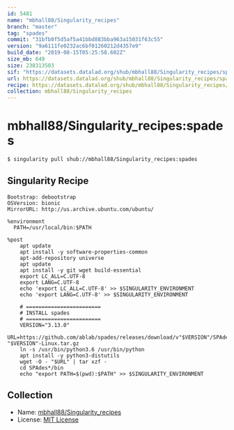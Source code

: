 ```yaml
---
id: 5481
name: "mbhall88/Singularity_recipes"
branch: "master"
tag: "spades"
commit: "31bfb0f5d5af5a41bbd883bba963a15031f63c55"
version: "9a6111fe0232ac6bf01260212d4357e9"
build_date: "2019-08-15T05:25:58.602Z"
size_mb: 649
size: 238313503
sif: "https://datasets.datalad.org/shub/mbhall88/Singularity_recipes/spades/2019-08-15-31bfb0f5-9a6111fe/9a6111fe0232ac6bf01260212d4357e9.simg"
url: https://datasets.datalad.org/shub/mbhall88/Singularity_recipes/spades/2019-08-15-31bfb0f5-9a6111fe/
recipe: https://datasets.datalad.org/shub/mbhall88/Singularity_recipes/spades/2019-08-15-31bfb0f5-9a6111fe/Singularity
collection: mbhall88/Singularity_recipes
---
```


# mbhall88/Singularity_recipes:spades

```bash
$ singularity pull shub://mbhall88/Singularity_recipes:spades
```

## Singularity Recipe

```singularity
Bootstrap: debootstrap
OSVersion: bionic
MirrorURL: http://us.archive.ubuntu.com/ubuntu/

%environment
  PATH=/usr/local/bin:$PATH

%post
    apt update
    apt install -y software-properties-common
    apt-add-repository universe
    apt update
    apt install -y git wget build-essential
    export LC_ALL=C.UTF-8
    export LANG=C.UTF-8
    echo 'export LC_ALL=C.UTF-8' >> $SINGULARITY_ENVIRONMENT
    echo 'export LANG=C.UTF-8' >> $SINGULARITY_ENVIRONMENT

    # ========================
    # INSTALL spades
    # ========================
    VERSION="3.13.0"
	URL=https://github.com/ablab/spades/releases/download/v"$VERSION"/SPAdes-"$VERSION"-Linux.tar.gz
	ln -s /usr/bin/python3.6 /usr/bin/python
	apt install -y python3-distutils
	wget -O - "$URL" | tar xzf -
	cd SPAdes*/bin
	echo "export PATH=$(pwd):$PATH" >> $SINGULARITY_ENVIRONMENT
```

## Collection

 - Name: [mbhall88/Singularity_recipes](https://github.com/mbhall88/Singularity_recipes)
 - License: [MIT License](https://api.github.com/licenses/mit)

